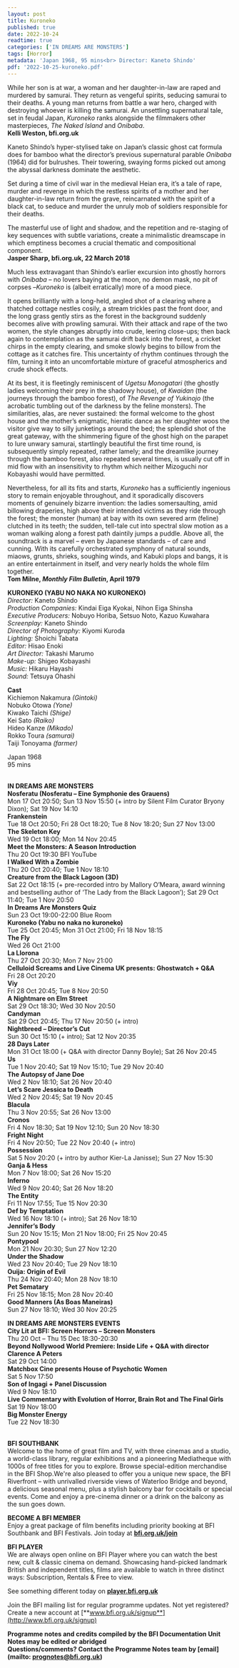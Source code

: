```yaml
---
layout: post
title: Kuroneko
published: true
date: 2022-10-24
readtime: true
categories: ['IN DREAMS ARE MONSTERS']
tags: [Horror]
metadata: 'Japan 1968, 95 mins<br> Director: Kaneto Shindo'
pdf: '2022-10-25-kuroneko.pdf'
---
```


While her son is at war, a woman and her daughter-in-law are raped and murdered by samurai. They return as vengeful spirits, seducing samurai to their deaths. A young man returns from battle a war hero, charged with destroying whoever is killing the samurai. An unsettling supernatural tale, set in feudal Japan, _Kuroneko_ ranks alongside the filmmakers other masterpieces, _The Naked Island_ and _Onibaba_.  
**Kelli Weston, bfi.org.uk**

Kaneto Shindo’s hyper-stylised take on Japan’s classic ghost cat formula does for bamboo what the director’s previous supernatural parable _Onibaba_ (1964) did for bulrushes. Their towering, swaying forms picked out among the abyssal darkness dominate the aesthetic.

Set during a time of civil war in the medieval Heian era, it’s a tale of rape, murder and revenge in which the restless spirits of a mother and her daughter-in-law return from the grave, reincarnated with the spirit of a black cat, to seduce and murder the unruly mob of soldiers responsible for their deaths.

The masterful use of light and shadow, and the repetition and re-staging of key sequences with subtle variations, create a minimalistic dreamscape in which emptiness becomes a crucial thematic and compositional component.  
**Jasper Sharp, bfi.org.uk, 22 March 2018**  

Much less extravagant than Shindo’s earlier excursion into ghostly horrors with _Onibaba_ – no lovers baying at the moon, no demon mask, no pit of corpses –_Kuroneko_ is (albeit erratically) more of a mood piece.

It opens brilliantly with a long-held, angled shot of a clearing where a thatched cottage nestles cosily, a stream trickles past the front door, and the long grass gently stirs as the forest in the background suddenly becomes alive with prowling samurai. With their attack and rape of the two women, the style changes abruptly into crude, leering close-ups; then back again to contemplation as the samurai drift back into the forest, a cricket chirps in the empty clearing, and smoke slowly begins to billow from the cottage as it catches fire. This uncertainty of rhythm continues through the film, turning it into an uncomfortable mixture of graceful atmospherics and crude shock effects.

At its best, it is fleetingly reminiscent of _Ugetsu Monogatari_ (the ghostly ladies welcoming their prey in the shadowy house), of _Kwaidan_ (the journeys through the bamboo forest), of _The Revenge of Yukinojo_ (the acrobatic tumbling out of the darkness by the feline monsters). The similarities, alas, are never sustained: the formal welcome to the ghost house and the mother’s enigmatic, hieratic dance as her daughter woos the visitor give way to silly junketings around the bed; the splendid shot of the great gateway, with the shimmering figure of the ghost high on the parapet to lure unwary samurai, startlingly beautiful the first time round, is subsequently simply repeated, rather lamely; and the dreamlike journey through the bamboo forest, also repeated several times, is usually cut off in mid flow with an insensitivity to rhythm which neither Mizoguchi nor Kobayashi would have permitted.

Nevertheless, for all its fits and starts, _Kuroneko_ has a sufficiently ingenious story to remain enjoyable throughout, and it sporadically discovers moments of genuinely bizarre invention: the ladies somersaulting, amid billowing draperies, high above their intended victims as they ride through the forest; the monster (human) at bay with its own severed arm (feline) clutched in its teeth; the sudden, tell-tale cut into spectral slow motion as a woman walking along a forest path daintily jumps a puddle. Above all, the soundtrack is a marvel – even by Japanese standards – of care and cunning. With its carefully orchestrated symphony of natural sounds, miaows, grunts, shrieks, soughing winds, and Kabuki plops and bangs, it is an entire entertainment in itself, and very nearly holds the whole film together.  
**Tom Milne, _Monthly Film Bulletin_, April 1979**  

**KURONEKO (YABU NO NAKA NO KURONEKO)**  
_Director:_ Kaneto Shindo  
_Production Companies:_ Kindai Eiga Kyokai, Nihon Eiga Shinsha  
_Executive Producers:_ Nobuyo Horiba, Setsuo Noto, Kazuo Kuwahara  
_Screenplay:_ Kaneto Shindo  
_Director of Photography:_ Kiyomi Kuroda  
_Lighting:_ Shoichi Tabata  
_Editor:_ Hisao Enoki  
_Art Director:_ Takashi Marumo  
_Make-up:_ Shigeo Kobayashi  
_Music:_ Hikaru Hayashi  
_Sound:_ Tetsuya Ohashi  

**Cast**  
Kichiemon Nakamura _(Gintoki)_  
Nobuko Otowa _(Yone)_  
Kiwako Taichi _(Shige)_  
Kei Sato _(Raiko)_  
Hideo Kanze _(Mikado)_  
Rokko Toura _(samurai)_  
Taiji Tonoyama _(farmer)_  

Japan 1968  
95 mins  
<br>

**IN DREAMS ARE MONSTERS**  
**Nosferatu (Nosferatu – Eine Symphonie des Grauens)**  
Mon 17 Oct 20:50; Sun 13 Nov 15:50 (+ intro by Silent Film Curator Bryony Dixon); Sat 19 Nov 14:10  
**Frankenstein**  
Tue 18 Oct 20:50; Fri 28 Oct 18:20; Tue 8 Nov 18:20; Sun 27 Nov 13:00  
**The Skeleton Key**  
Wed 19 Oct 18:00; Mon 14 Nov 20:45  
**Meet the Monsters: A Season Introduction**  
Thu 20 Oct 19:30 BFI YouTube  
**I Walked With a Zombie**  
Thu 20 Oct 20:40; Tue 1 Nov 18:10  
**Creature from the Black Lagoon (3D)**  
Sat 22 Oct 18:15 (+ pre-recorded intro by Mallory O’Meara, award winning and bestselling author of ‘The Lady from the Black Lagoon’); Sat 29 Oct 11:40; Tue 1 Nov 20:50  
**In Dreams Are Monsters Quiz**  
Sun 23 Oct 19:00-22:00 Blue Room  
**Kuroneko (Yabu no naka no kuroneko)**  
Tue 25 Oct 20:45; Mon 31 Oct 21:00; Fri 18 Nov 18:15  
**The Fly**  
Wed 26 Oct 21:00  
**La Llorona**  
Thu 27 Oct 20:30; Mon 7 Nov 21:00  
**Celluloid Screams and Live Cinema UK presents: Ghostwatch + Q&A**  
Fri 28 Oct 20:20  
**Viy**  
Fri 28 Oct 20:45; Tue 8 Nov 20:50  
**A Nightmare on Elm Street**  
Sat 29 Oct 18:30; Wed 30 Nov 20:50  
**Candyman**  
Sat 29 Oct 20:45; Thu 17 Nov 20:50 (+ intro)  
**Nightbreed – Director’s Cut**  
Sun 30 Oct 15:10 (+ intro); Sat 12 Nov 20:35  
**28 Days Later**  
Mon 31 Oct 18:00 (+ Q&A with director Danny Boyle); Sat 26 Nov 20:45  
**Us**  
Tue 1 Nov 20:40; Sat 19 Nov 15:10; Tue 29 Nov 20:40  
**The Autopsy of Jane Doe**  
Wed 2 Nov 18:10; Sat 26 Nov 20:40  
**Let’s Scare Jessica to Death**  
Wed 2 Nov 20:45; Sat 19 Nov 20:45  
**Blacula**  
Thu 3 Nov 20:55; Sat 26 Nov 13:00  
**Cronos**  
Fri 4 Nov 18:30; Sat 19 Nov 12:10; Sun 20 Nov 18:30  
**Fright Night**  
Fri 4 Nov 20:50; Tue 22 Nov 20:40 (+ intro)  
**Possession**  
Sat 5 Nov 20:20 (+ intro by author Kier-La Janisse); Sun 27 Nov 15:30  
**Ganja & Hess**  
Mon 7 Nov 18:00; Sat 26 Nov 15:20  
**Inferno**  
Wed 9 Nov 20:40; Sat 26 Nov 18:20  
**The Entity**  
Fri 11 Nov 17:55; Tue 15 Nov 20:30  
**Def by Temptation**  
Wed 16 Nov 18:10 (+ intro); Sat 26 Nov 18:10  
**Jennifer’s Body**  
Sun 20 Nov 15:15; Mon 21 Nov 18:00; Fri 25 Nov 20:45  
**Pontypool**  
Mon 21 Nov 20:30; Sun 27 Nov 12:20  
**Under the Shadow**  
Wed 23 Nov 20:40; Tue 29 Nov 18:10  
**Ouija: Origin of Evil**  
Thu 24 Nov 20:40; Mon 28 Nov 18:10  
**Pet Sematary**  
Fri 25 Nov 18:15; Mon 28 Nov 20:40  
**Good Manners (As Boas Maneiras)**  
Sun 27 Nov 18:10; Wed 30 Nov 20:25  

**IN DREAMS ARE MONSTERS EVENTS**  
**City Lit at BFI: Screen Horrors – Screen Monsters**  
Thu 20 Oct – Thu 15 Dec 18:30-20:30  
**Beyond Nollywood World Premiere: Inside Life + Q&A with director Clarence A Peters**  
Sat 29 Oct 14:00  
**Matchbox Cine presents House of Psychotic Women**  
Sat 5 Nov 17:50  
**Son of Ingagi + Panel Discussion**  
Wed 9 Nov 18:10  
**Live Commentary with Evolution of Horror, Brain Rot and The Final Girls**  
Sat 19 Nov 18:00  
**Big Monster Energy**  
Tue 22 Nov 18:30  
<br>

**BFI SOUTHBANK**  
Welcome to the home of great film and TV, with three cinemas and a studio, a world-class library, regular exhibitions and a pioneering Mediatheque with 1000s of free titles for you to explore. Browse special-edition merchandise in the BFI Shop.We&#39;re also pleased to offer you a unique new space, the BFI Riverfront – with unrivalled riverside views of Waterloo Bridge and beyond, a delicious seasonal menu, plus a stylish balcony bar for cocktails or special events. Come and enjoy a pre-cinema dinner or a drink on the balcony as the sun goes down.  

**BECOME A BFI MEMBER**  
Enjoy a great package of film benefits including priority booking at BFI Southbank and BFI Festivals. Join today at [**bfi.org.uk/join**](http://www.bfi.org.uk/join)  

**BFI PLAYER**  
 We are always open online on BFI Player where you can watch the best new, cult &amp; classic cinema on demand. Showcasing hand-picked landmark British and independent titles, films are available to watch in three distinct ways: Subscription, Rentals &amp; Free to view.  

See something different today on [**player.bfi.org.uk**](https://player.bfi.org.uk)  

Join the BFI mailing list for regular programme updates. Not yet registered? Create a new account at [**www.bfi.org.uk/signup**](http://www.bfi.org.uk/signup)

**Programme notes and credits compiled by the BFI Documentation Unit  
Notes may be edited or abridged  
Questions/comments? Contact the Programme Notes team by [email](mailto: prognotes@bfi.org.uk)**
